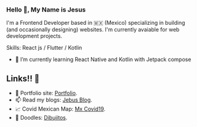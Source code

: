 ### Hello 👋, My Name is Jesus 

I'm a Frontend Developer based in 🇲🇽 (Mexico) specializing in building (and occasionally designing) websites. I'm currently avaiable for web development projects.

Skills: React js / Flutter / Kotlin

- 🚀 I’m currently learning React Native and Kotlin with Jetpack compose 

## Links!! 🤔
- 🎯 Portfolio site: [Portfolio](https://jebusdoodles.github.io/).
- 📫 Read my blogs: [Jebus Blog](https://jebusdoodles.wordpress.com/).
- 📈 Covid Mexican Map: [Mx Covid19](https://jebusdoodles.github.io/mx-covid19/).
- 🎨 Doodles: [Dibujitos](https://www.instagram.com/jebusdoodles/).